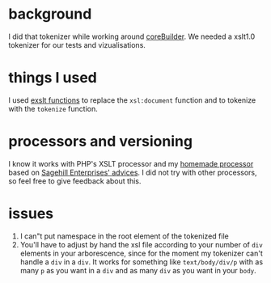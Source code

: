 # background
I did that tokenizer while working around [coreBuilder](https://github.com/dylan275/coreBuilder). We needed a xslt1.0 tokenizer for our tests and vizualisations.

# things I used
I used [exslt functions](http://exslt.org/func/) to replace the `xsl:document` function and to tokenize with the `tokenize` function.

# processors and versioning
I know it works with PHP's XSLT processor and my [homemade processor](https://github.com/inoblivionem/xslt-playground/tree/main/xsltproc) based on [Sagehill Enterprises' advices](http://sagehill.net/docbookxsl/InstallingAProcessor.html). I did not try with other processors, so feel free to give feedback about this.

# issues
1. I can"t put namespace in the root element of the tokenized file
2. You'll have to adjust by hand the xsl file according to your number of `div` elements in your arborescence, since for the moment my tokenizer can't handle a `div` in a `div`. It works for something like `text/body/div/p` with as many `p` as you want in a `div` and as many `div` as you want in your `body`.
